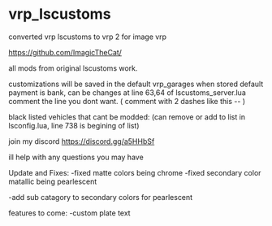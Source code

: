 # vrp_lscustoms
 converted vrp lscustoms to vrp 2 for image vrp

https://github.com/ImagicTheCat/

all mods from original lscustoms work.

customizations will be saved in the default vrp_garages when stored
default payment is bank, can be changes at line 63,64 of lscustoms_server.lua
comment the line you dont want. ( comment with 2 dashes like this -- )

black listed vehicles that cant be modded: 
(can remove or add to list in lsconfig.lua, line 738 is begining of list)

join my discord https://discord.gg/a5HHbSf

ill help with any questions you may have

Update and Fixes:
-fixed matte colors being chrome
-fixed secondary color matallic being pearlescent

-add sub catagory to secondary colors for pearlescent

features to come:
-custom plate text
